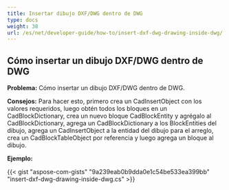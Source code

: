 ```yaml
---
title: Insertar dibujo DXF/DWG dentro de DWG
type: docs
weight: 38
url: /es/net/developer-guide/how-to/insert-dxf-dwg-drawing-inside-dwg/
---
```


## **Cómo insertar un dibujo DXF/DWG dentro de DWG**

**Problema:** Cómo insertar un dibujo DXF/DWG dentro de DWG.

**Consejos:** Para hacer esto, primero crea un CadInsertObject con los valores requeridos, luego obtén todos los bloques en un CadBlockDictionary, crea un nuevo bloque CadBlockEntity y agrégalo al CadBlockDictionary, agrega un CadBlockDictionary a los BlockEntities del dibujo, agrega un CadInsertObject a la entidad del dibujo para el arreglo, crea un CadBlockTableObject por referencia y luego agrega un bloque al dibujo.

**Ejemplo:**

{{< gist "aspose-com-gists" "9a239eab0b9dda0e1c54be533ea399bb" "insert-dxf-dwg-drawing-inside-dwg.cs" >}}
